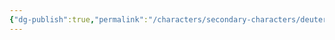 ```yaml
---
{"dg-publish":true,"permalink":"/characters/secondary-characters/deuteragonists/z-bots/zoop/"}
---
```


